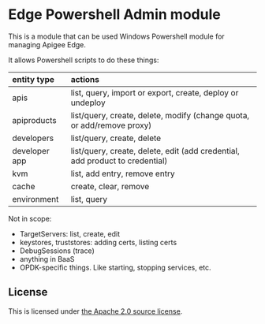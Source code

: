 # Edge Powershell Admin module

This is a module that can be used Windows Powershell module for managing Apigee Edge.

It allows Powershell scripts to do these things:

| entity type | actions  |
| :---------- | :---------- |
| apis        | list, query, import or export, create, deploy or undeploy
| apiproducts | list/query, create, delete, modify (change quota, or add/remove proxy)
| developers  | list/query, create, delete
| developer app | list/query, create, delete, edit (add credential, add product to credential)
| kvm         | list, add entry, remove entry
| cache       | create, clear, remove
| environment | list, query

Not in scope:

- TargetServers: list, create, edit
- keystores, truststores: adding certs, listing certs
- DebugSessions (trace)
- anything in BaaS
- OPDK-specific things.  Like starting, stopping services, etc.


## License

This is licensed under [the Apache 2.0 source license](LICENSE).

